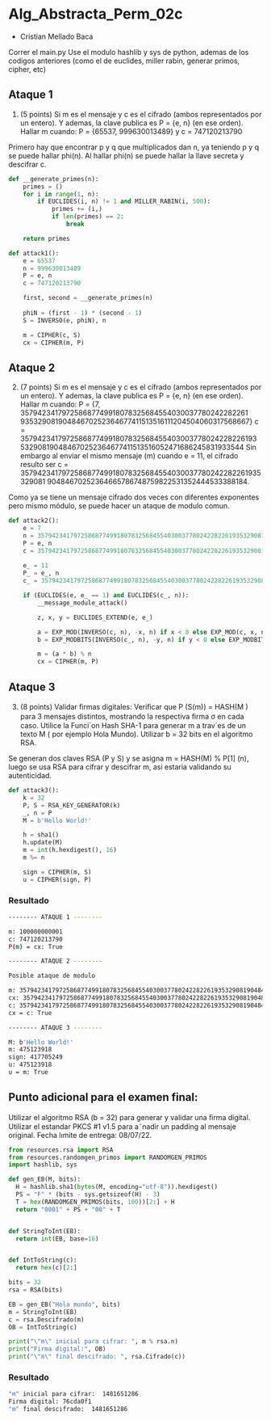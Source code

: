 # Alg_Abstracta_Perm_02c

- Cristian Mellado Baca


Correr el main.py
Use el modulo hashlib y sys de python, ademas de los codigos anteriores (como el de euclides, miller rabin, generar primos, cipher, etc)


## Ataque 1

1.  (5 points) Si m es el mensaje y c es el cifrado (ambos representados por un entero). Y ademas, la clave publica es P = {e, n} (en ese orden). Hallar m cuando:
    P  =  {65537, 999630013489}    y    c  =  747120213790

Primero hay que encontrar p y q que multiplicados dan n, ya teniendo p y q se puede hallar phi(n). Al hallar phi(n) se puede hallar la llave secreta y descifrar c.

```py
def __generate_primes(n):
    primes = ()
    for i in range(1, n):
        if EUCLIDES(i, n) != 1 and MILLER_RABIN(i, 500):
            primes += (i,)
            if len(primes) == 2:
                break

    return primes

def attack1():
    e = 65537
    n = 999630013489
    P = e, n
    c = 747120213790

    first, second = __generate_primes(n)
    
    phiN = (first - 1) * (second - 1)
    S = INVERSO(e, phiN), n

    m = CIPHER(c, S)
    cx = CIPHER(m, P)
```
## Ataque 2

2.  (7 points) Si m es el mensaje y c es el cifrado (ambos representados por un entero). Y ademas, la clave publica es P = {e, n} (en ese orden). Hallar m cuando:
    P = {7, 357942341797258687749918078325684554030037780242282261 93532908190484670252364677411513516111204504060317568667}
    c = 35794234179725868774991807832568455403003778024228226193 532908190484670252364677411513516052471686245831933544
Sin embargo al enviar el mismo mensaje (m) cuando e = 11, el cifrado resulto ser
    c = 357942341797258687749918078325684554030037780242282261935329081 90484670252364665786748759822531352444533388184.

Como ya se tiene un mensaje cifrado dos veces con diferentes exponentes pero mismo módulo, se puede hacer un ataque de modulo comun.

```py
def attack2():
    e = 7
    n = 35794234179725868774991807832568455403003778024228226193532908190484670252364677411513516111204504060317568667
    P = e, n
    c = 35794234179725868774991807832568455403003778024228226193532908190484670252364677411513516052471686245831933544
    
    e_ = 11
    P_ = e_, n
    c_ = 35794234179725868774991807832568455403003778024228226193532908190484670252364665786748759822531352444533388184

    if (EUCLIDES(e, e_ == 1) and EUCLIDES(c_, n)):
        __message_module_attack()

        z, x, y = EUCLIDES_EXTEND(e, e_)

        a = EXP_MOD(INVERSO(c, n), -x, n) if x < 0 else EXP_MOD(c, x, n)
        b = EXP_MODBITS(INVERSO(c_, n), -y, n) if y < 0 else EXP_MODBITS(c_, y, n)

        m = (a * b) % n
        cx = CIPHER(m, P)
```
## Ataque 3

3.  (8 points) Validar ﬁrmas digitales: Veriﬁcar que P (S(m)) = HASH(M ) para 3 mensajes distintos, mostrando la respectiva ﬁrma σ en cada caso. Utilice la Funci´on Hash SHA-1 para generar m a trav´es de un texto M ( por ejemplo Hola Mundo). Utilizar b = 32 bits en el algoritmo RSA.

Se generan dos claves RSA (P y S) y se asigna m = HASH(M) % P[1] (n), luego se usa RSA para cifrar y descifrar m, asi estaria validando su autenticidad.

```py
def attack3():
    k = 32
    P, S = RSA_KEY_GENERATOR(k)
    _, n = P
    M = b'Hello World!'

    h = sha1()
    h.update(M)
    m = int(h.hexdigest(), 16)
    m %= n

    sign = CIPHER(m, S)
    u = CIPHER(sign, P)
```

### Resultado

```bash
-------- ATAQUE 1 --------

m: 100000000001
c: 747120213790
P(m) = cx: True

-------- ATAQUE 2 --------

Posible ataque de modulo

m: 35794234179725868774991807832568455403003778024228226193532908190484670252364677411513516111204504060317568000
cx: 35794234179725868774991807832568455403003778024228226193532908190484670252364677411513516052471686245831933544
c: 35794234179725868774991807832568455403003778024228226193532908190484670252364677411513516052471686245831933544
cx = c: True

-------- ATAQUE 3 --------

M: b'Hello World!'
m: 475123918
sign: 417705249
u: 475123918
u = m: True  
```

## Punto adicional para el examen final:
Utilizar el algoritmo RSA (b = 32) para generar y validar una ﬁrma digital. Utilizar el estandar PKCS #1 v1.5 para a˜nadir un padding al mensaje original. Fecha lımite de entrega: 08/07/22.

```py
from resources.rsa import RSA
from resources.randomgen_primos import RANDOMGEN_PRIMOS
import hashlib, sys

def gen_EB(M, bits):
  H = hashlib.sha1(bytes(M, encoding="utf-8")).hexdigest()
  PS = "F" * (bits - sys.getsizeof(H) - 3)
  T = hex(RANDOMGEN_PRIMOS(bits, 100))[2:] + H
  return "0001" + PS + "00" + T


def StringToInt(EB):
  return int(EB, base=16)


def IntToString(c):
  return hex(c)[2:]

bits = 32
rsa = RSA(bits)

EB = gen_EB("Hola mundo", bits)
m = StringToInt(EB)
c = rsa.Descifrado(m)
OB = IntToString(c)

print("\"m\" inicial para cifrar: ", m % rsa.n)
print("Firma digital:", OB)
print("\"m\" final descifrado: ", rsa.Cifrado(c))

```
### Resultado
```bash
"m" inicial para cifrar:  1481651286
Firma digital: 76cda0f1
"m" final descifrado:  1481651286
```
